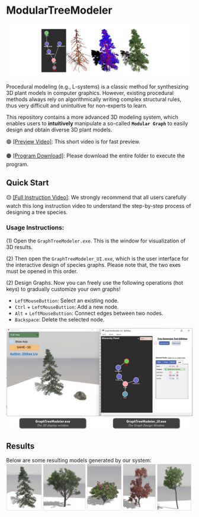# ModularTreeModeler

![Teaser](https://github.com/RyuZhihao123/Modular-Tree-Modeler-25/blob/main/Figures/1.png)

Procedural modeling (e.g., L-systems) is a classic method for synthesizing 3D plant models in computer graphics. However, existing procedural methods always rely on algorithmically writing complex structural rules, thus very difficult and unintuitive for non-experts to learn.

This repository contains a more advanced 3D modeling system, which enables users to **intuitively** manipulate a so-called **``Modular Graph``** to easily design and obtain diverse 3D plant models. 

🟢 [[Preview Video]](https://drive.google.com/file/d/1FugtnOsYm2L_HkJawwiUUKoe6aQs5e93/view?usp=sharing): This short video is for fast preview.

🟠 [[Program Download]](https://github.com/RyuZhihao123/Modular-Tree-Modeler-25/tree/main/GraphTreeModeler): Please download the entire folder to execute the program.

## Quick Start

🟡 [[Full Instruction Video]](https://drive.google.com/file/d/1s-gSLQ3Q_aJ1kJtaUB67LFJU-k63bnEf/view?usp=sharing): We strongly recommend that all users carefully watch this long instruction video to understand the step-by-step process of designing a tree species.



### Usage Instructions:

(1) Open the ``GraphTreeModeler.exe``. This is the window for visualization of 3D results. 

(2) Then open the ``GraphTreeModeler_UI.exe``, which is the user interface for the interactive design of species graphs. Please note that, the two exes must be opened in this order.

(2) Design Graphs. Now you can freely use the following operations (hot keys)
 to gradually customize your own graphs!

- ``LeftMouseButtion``: Select an existing node.
- ``Ctrl`` + ``LeftMouseButtion``: Add a new node.
- ``Alt`` + ``LeftMouseButtion``: Connect edges between two nodes.
- ``Backspace``: Delete the selected node.

<img src="https://github.com/RyuZhihao123/Modular-Tree-Modeler-25/blob/main/Figures/interfaces.png" alt="Interfaces" style="width:700px;"/>

## Results

Below are some resulting models generated by our system:
![Results](https://github.com/RyuZhihao123/Modular-Tree-Modeler-25/blob/main/Figures/results.png)



